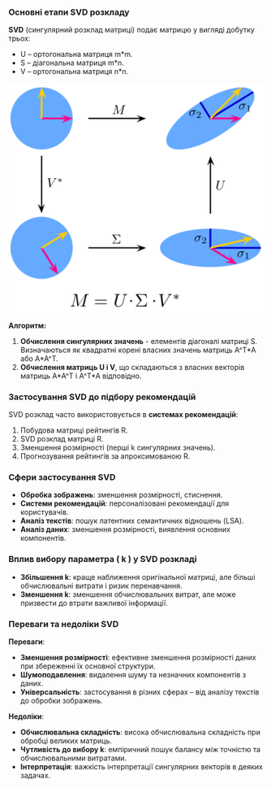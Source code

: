 ### Основні етапи SVD розкладу
**SVD** (сингулярний розклад матриці) подає матрицю у вигляді добутку трьох:
- U – ортогональна матриця m*m.
- S – діагональна матриця m*n.
- V – ортогональна матриця n*n.

![SVD](assets/img.png)

**Алгоритм:**
1. **Обчислення сингулярних значень** - елементів діагоналі матриці S. Визначаються як квадратні корені власних значень матриць A^T\*A або A\*A^T.
3. **Обчислення матриць U і V**, що складаються з власних векторів матриць A\*A^T і A^T\*A відповідно.

### Застосування SVD до підбору рекомендацій
SVD розклад часто використовується в **системах рекомендацій**:
1. Побудова матриці рейтингів R.
2. SVD розклад матриці R.
3. Зменшення розмірності (перші k сингулярних значень).
4. Прогнозування рейтингів за апроксимованою R.

### Сфери застосування SVD
- **Обробка зображень**: зменшення розмірності, стиснення.
- **Системи рекомендацій**: персоналізовані рекомендації для користувачів.
- **Аналіз текстів**: пошук латентних семантичних відношень (LSA).
- **Аналіз даних**: зменшення розмірності, виявлення основних компонентів.

### Вплив вибору параметра \( k \) у SVD розкладі
- **Збільшення k**: краще наближення оригінальної матриці, але більші обчислювальні витрати і ризик перенавчання.
- **Зменшення k**: зменшення обчислювальних витрат, але може призвести до втрати важливої інформації.

### Переваги та недоліки SVD
**Переваги**:
- **Зменшення розмірності**: ефективне зменшення розмірності даних при збереженні їх основної структури.
- **Шумоподавлення**: видалення шуму та незначних компонентів з даних.
- **Універсальність**: застосування в різних сферах – від аналізу текстів до обробки зображень.

**Недоліки**:
- **Обчислювальна складність**: висока обчислювальна складність при обробці великих матриць.
- **Чутливість до вибору k**: емпіричний пошук балансу між точністю та обчислювальними витратами.
- **Інтерпретація**: важкість інтерпретації сингулярних векторів в деяких задачах.